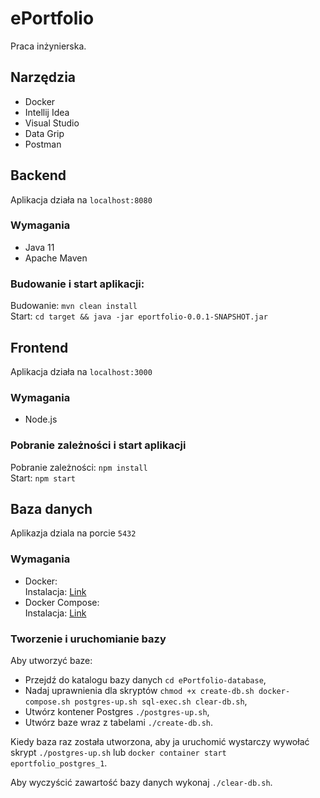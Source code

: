 # ePortfolio  
Praca inżynierska.  

## Narzędzia  
- Docker
- Intellij Idea
- Visual Studio
- Data Grip
- Postman

## Backend  
Aplikacja działa na `localhost:8080`  

### Wymagania  
- Java 11  
- Apache Maven  

### Budowanie i start aplikacji:  
Budowanie: `mvn clean install`  
Start: `cd target && java -jar eportfolio-0.0.1-SNAPSHOT.jar`  

## Frontend  
Aplikacja działa na `localhost:3000`

### Wymagania  
- Node.js  

### Pobranie zależności i start aplikacji  
Pobranie zależności: `npm install`  
Start: `npm start`  

## Baza danych  
Aplikazja dziala na porcie `5432`  

### Wymagania  
- Docker:  
Instalacja: [Link](https://docs.docker.com/install/)  
- Docker Compose:  
Instalacja: [Link](https://docs.docker.com/compose/install/)  

### Tworzenie i uruchomianie bazy
Aby utworzyć baze:
- Przejdź do katalogu bazy danych `cd ePortfolio-database`,  
- Nadaj uprawnienia dla skryptów `chmod +x create-db.sh docker-compose.sh postgres-up.sh sql-exec.sh clear-db.sh`,  
- Utwórz kontener Postgres `./postgres-up.sh`,  
- Utwórz baze wraz z tabelami `./create-db.sh`.  

Kiedy baza raz została utworzona, aby ja uruchomić wystarczy wywołać skrypt `./postgres-up.sh` lub `docker container start eportfolio_postgres_1`.  

Aby wyczyścić zawartość bazy danych wykonaj `./clear-db.sh`.  
